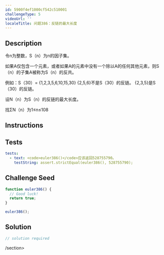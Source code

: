 ```yaml
---
id: 5900f4ef1000cf542c510001
challengeType: 5
videoUrl: ''
localeTitle: 问题386：反链的最大长度
---
```


## Description
<section id="description">令n为整数，S（n）为n的因子集。 <p>如果A仅包含一个元素，或者如果A的元素中没有一个除以A的任何其他元素，则S（n）的子集A被称为S（n）的反共。 </p><p>例如：S（30）= {1,2,3,5,6,10,15,30} {2,5,6}不是S（30）的反链。 {2,3,5}是S（30）的反链。 </p><p>设N（n）为S（n）的反链的最大长度。 </p><p>找ΣN（n）为1≤n≤108 </p></section>

## Instructions
<section id="instructions">
</section>

## Tests
<section id='tests'>

```yml
tests:
  - text: <code>euler386()</code>应该返回528755790。
    testString: assert.strictEqual(euler386(), 528755790);

```

</section>

## Challenge Seed
<section id='challengeSeed'>

<div id='js-seed'>

```js
function euler386() {
  // Good luck!
  return true;
}

euler386();

```

</div>



</section>

## Solution
<section id='solution'>

```js
// solution required
```

/section>

